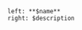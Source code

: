 ```columns {left: {width: 180, align: "right"}, border: true}
left: **$name**
right: $description
```
